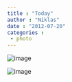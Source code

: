 ```yaml
---
title : "Today"
author : "Niklas"
date : "2012-07-20"
categories : 
 - photo
---
```


![image](https://niklasblog.com/wp-content/wpid-tmp_image_1342798371104.jpg "tmp_image_1342798371104.jpg")

![image](https://niklasblog.com/wp-content/wpid-CameraZOOM-20120720173135998.jpg "CameraZOOM-20120720173135998.jpg")
